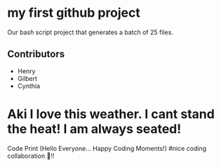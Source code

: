 # my first github project
Our bash script project that generates a batch of 25 files.

## Contributors 

- Henry
- Gilbert
- Cynthia

# Aki I love this weather. I cant stand the heat! I am always seated!

Code Print (Hello Everyone... Happy Coding Moments!)
#nice coding collaboration 🙂!!
